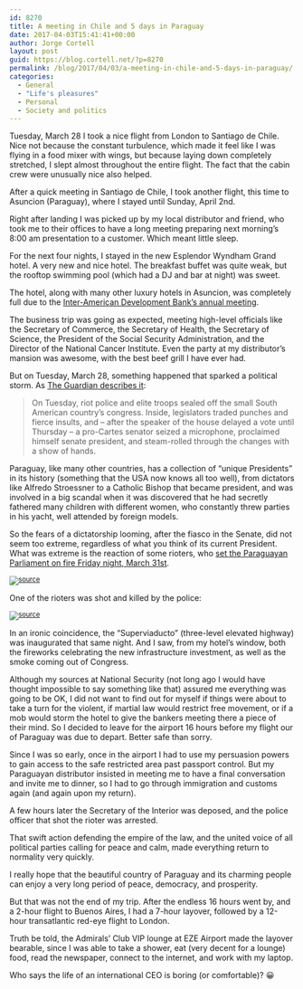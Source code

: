 ```yaml
---
id: 8270
title: A meeting in Chile and 5 days in Paraguay
date: 2017-04-03T15:41:41+00:00
author: Jorge Cortell
layout: post
guid: https://blog.cortell.net/?p=8270
permalink: /blog/2017/04/03/a-meeting-in-chile-and-5-days-in-paraguay/
categories:
  - General
  - "Life's pleasures"
  - Personal
  - Society and politics
---
```

Tuesday, March 28 I took a nice flight from London to Santiago de Chile. Nice not because the constant turbulence, which made it feel like I was flying in a food mixer with wings, but because laying down completely stretched, I slept almost throughout the entire flight. The fact that the cabin crew were unusually nice also helped.

After a quick meeting in Santiago de Chile, I took another flight, this time to Asuncion (Paraguay), where I stayed until Sunday, April 2nd.

Right after landing I was picked up by my local distributor and friend, who took me to their offices to have a long meeting preparing next morning’s 8:00 am presentation to a customer. Which meant little sleep.

For the next four nights, I stayed in the new Esplendor Wyndham Grand hotel. A very new and nice hotel. The breakfast buffet was quite weak, but the rooftop swimming pool (which had a DJ and bar at night) was sweet.

The hotel, along with many other luxury hotels in Asuncion, was completely full due to the [Inter-American Development Bank’s annual meeting](https://events.iadb.org/calendar/eventDetail.aspx?lang=en&id=5109).

The business trip was going as expected, meeting high-level officials like the Secretary of Commerce, the Secretary of Health, the Secretary of Science, the President of the Social Security Administration, and the Director of the National Cancer Institute. Even the party at my distributor’s mansion was awesome, with the best beef grill I have ever had.

But on Tuesday, March 28, something happened that sparked a political storm. As [The Guardian describes it](https://www.theguardian.com/world/2017/mar/30/paraguay-reelection-amend-constitution-horacio-cartes):

> On Tuesday, riot police and elite troops sealed off the small South American country’s congress. Inside, legislators traded punches and fierce insults, and – after the speaker of the house delayed a vote until Thursday – a pro-Cartes senator seized a microphone, proclaimed himself senate president, and steam-rolled through the changes with a show of hands.

Paraguay, like many other countries, has a collection of “unique Presidents” in its history (something that the USA now knows all too well), from dictators like Alfredo Stroessner to a Catholic Bishop that became president, and was involved in a big scandal when it was discovered that he had secretly fathered many children with different women, who constantly threw parties in his yacht, well attended by foreign models.

So the fears of a dictatorship looming, after the fiasco in the Senate, did not seem too extreme, regardless of what you think of its current President. What was extreme is the reaction of some rioters, who [set the Paraguayan Parliament on fire Friday night, March 31st](https://www.reuters.com/article/us-paraguay-president-idUSKBN1722ZN).

![](https://cdnmundo2.img.sputniknews.com/images/106801/70/1068017083.jpg)<sup><a href="https://mundo.sputniknews.com/americalatina/201704011068016731-paraguay-manifestantes-incendian-congreso/">source</a></sup>

One of the rioters was shot and killed by the police:

![](https://cdn.noticiaaldia.com.s3.amazonaws.com/wp-content/uploads/2017/04/0000223301-1.jpg)<sup><a href="https://noticiaaldia.com/2017/04/noche-de-disturbios-en-paraguay-termino-con-un-muerto-y-el-congreso-en-llamas/">source</a></sup>

In an ironic coincidence, the “Superviaducto” (three-level elevated highway) was inaugurated that same night. And I saw, from my hotel’s window, both the fireworks celebrating the new infrastructure investment, as well as the smoke coming out of Congress.

Although my sources at National Security (not long ago I would have thought impossible to say something like that) assured me everything was going to be OK, I did not want to find out for myself if things were about to take a turn for the violent, if martial law would restrict free movement, or if a mob would storm the hotel to give the bankers meeting there a piece of their mind. So I decided to leave for the airport 16 hours before my flight our of Paraguay was due to depart. Better safe than sorry.

Since I was so early, once in the airport I had to use my persuasion powers to gain access to the safe restricted area past passport control. But my Paraguayan distributor insisted in meeting me to have a final conversation and invite me to dinner, so I had to go through immigration and customs again (and again upon my return).

A few hours later the Secretary of the Interior was deposed, and the police officer that shot the rioter was arrested.

That swift action defending the empire of the law, and the united voice of all political parties calling for peace and calm, made everything return to normality very quickly.

I really hope that the beautiful country of Paraguay and its charming people can enjoy a very long period of peace, democracy, and prosperity.

But that was not the end of my trip. After the endless 16 hours went by, and a 2-hour flight to Buenos Aires, I had a 7-hour layover, followed by a 12-hour transatlantic red-eye flight to London.

Truth be told, the Admirals’ Club VIP lounge at EZE Airport made the layover bearable, since I was able to take a shower, eat (very decent for a lounge) food, read the newspaper, connect to the internet, and work with my laptop.

Who says the life of an international CEO is boring (or comfortable)? 😀